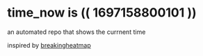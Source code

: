 # time_now is (( 1697158800101 ))

an automated repo that shows the currnent time

inspired by [breakingheatmap](https://github.com/breakingheatmap/breakingheatmap)
